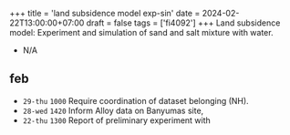 +++
title = 'land subsidence model exp-sin'
date = 2024-02-22T13:00:00+07:00
draft = false
tags = ['fi4092']
+++
Land subsidence model: Experiment and simulation of sand and salt mixture with water.
<!--more-->

+ N/A


## feb
+ `29-thu` `1000` Require coordination of dataset belonging (NH).
+ `28-wed` `1420` Inform Alloy data on Banyumas site, 
+ `22-thu` `1300` Report of preliminary experiment with 
